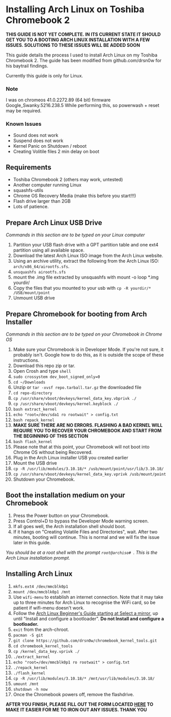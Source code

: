 
# Installing Arch Linux on Toshiba Chromebook 2

**THIS GUIDE IS NOT YET COMPLETE. IN ITS CURRENT STATE IT SHOULD GET YOU TO A BOOTING ARCH LINUX INSTALLATION WITH A FEW ISSUES. SOLUTIONS TO THESE ISSUES WILL BE ADDED SOON**

This guide details the process I used to install Arch Linux on my Toshiba Chromebook 2.  The guide has been modified from github.com/drsn0w for his baytrail findings.

Currently this guide is only for Linux.

### Note
I was on chromeos 41.0.2272.89 (64 bit) firmware Google_Swanky.5216.238.5
While performing this, so powerwash + reset may be required.

### Known Issues
- Sound does not work
- Suspend does not work
- Kernel Panic on Shutdown / reboot
- Creating Volitile files 2 min delay on boot

## Requirements
- Toshiba Chromebook 2 (others may work, untested)
- Another computer running Linux
- squashfs-utils
- Chrome OS Recovery Media (make this before you start!!!)
- Flash drive larger than 2GB
- Lots of patience.


## Prepare Arch Linux USB Drive
*Commands in this section are to be typed on your Linux computer*

1. Partition your USB flash drive with a GPT partition table and one ext4 partition using all available space.
2. Download the latest Arch Linux ISO image from the Arch Linux website.
3. Using an archive utility, extract the following from the Arch Linux ISO: `arch/x86_64/airootfs.sfs`.
4. `unsquashfs airootfs.sfs`
5. mount the .img file extracted by unsquashfs with mount -o loop *.img yourdir/
6. Copy the files that you mounted to your usb with `cp -R yourdir/* /USB/mount/point`
7. Unmount USB drive

## Prepare Chromebook for booting from Arch Installer
*Commands in this section are to be typed on your Chromebook in Chrome OS*

1. Make sure your Chromebook is in Developer Mode. If you're not sure, it probably isn't. Google how to do this, as it is outside the scope of these instructions. 
2. Download this repo zip or tar.
3. Open Crosh and type `shell`
4. `sudo crossystem dev_boot_signed_only=0`
4. `cd ~/Downloads`
5. Unzip or `tar -xvsf repo.tarball.tar.gz` the downloaded file
6. `cd repo-directory`
7. `cp /usr/share/vboot/devkeys/kernel_data_key.vbprivk ./`
8. `cp /usr/share/vboot/devkeys/kernel.keyblock ./`
9. `bash extract_kernel`
10. `echo "root=/dev/sda1 ro rootwait" > config.txt`
11. `bash repack_kernel`
12. **MAKE SURE THERE ARE NO ERRORS. FLASHING A BAD KERNEL WILL REQUIRE YOU TO RECOVER YOUR CHROMEBOOK AND START FROM THE BEGINNING OF THIS SECTION**
11. `bash flash_kernel`
12. Please note that at this point, your Chromebook will not boot into Chrome OS without being Recovered.
13. Plug in the Arch Linux installer USB you created earlier
14. Mount the USB drive
13. `cp -R /usr/lib/modules/3.10.18/* /usb/mount/point/usr/lib/3.10.18/`
14. `cp /usr/share/vboot/devkeys/kernel_data_key.vprivk /usb/mount/point`
13. Shutdown your Chromebook.

## Boot the installation medium on your Chromebook

1. Press the Power button on your Chromebook.
2. Press Control+D to bypass the Developer Mode warning screen.
3. If all goes well, the Arch installation shell should boot. 
4. If it hangs on "Creating Volatile Files and Directories", wait. After two minutes, booting will continue. This is normal and we will fix the issue later in this guide. 

*You should be at a root shell with the prompt `root@archiso# `. This is the Arch Linux installation prompt.*

## Installing Arch Linux

1. `mkfs.ext4 /dev/mmcblk0p1`
2. `mount /dev/mmcblk0p1 /mnt`
3. Use `wifi-menu` to establish an internet connection. Note that it may take up to three minutes for Arch Linux to recognise the WiFi card, so be patient if wifi-menu doesn't work.
4. Follow the [Arch Linux Beginner's Guide starting at Select a mirror](https://wiki.archlinux.org/index.php/Beginners%27_guide#Select_a_mirror), up until "Install and configure a bootloader". **Do not Install and configure a bootloader.**
5. `exit` from the arch-chroot.
6. `pacman -S git`
7. `git clone https://github.com/drsn0w/chromebook_kernel_tools.git`
8. `cd chromebook_kernel_tools`
9. `cp /kernel_data_key.vprivk ./`
9. `./extract_kernel`
10. `echo "root=/dev/mmcblk0p1 ro rootwait" > config.txt`
11. `./repack_kernel`
12. `./flash_kernel`
13. `cp -R /usr/lib/modules/3.10.18/* /mnt/usr/lib/modules/3.10.18/`
13. `umount /mnt`
14. `shutdown -h now`
15. Once the Chromebook powers off, remove the flashdrive.


**AFTER YOU FINISH, PLEASE FILL OUT THE FORM LOCATED [HERE](https://docs.google.com/forms/d/1yEIaIknRrFGd1RV3wPgTnfNkZ0Ag4AvDK6Z0tR7E0Mc/viewform?usp=send_form) TO MAKE IT EASIER FOR ME TO IRON OUT ANY ISSUES. THANK YOU**


